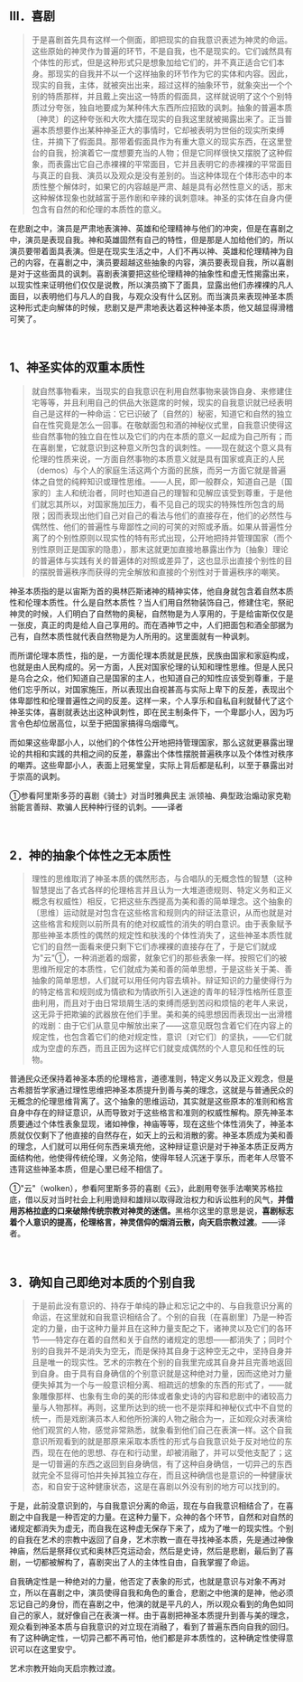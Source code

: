 <h2>Ⅲ．喜剧</h2><blockquote>于是喜剧首先具有这样一个侧面，即把现实的自我意识表述为神灵的命运。这些原始的神灵作为普遍的环节，不是自我，也不是现实的。它们诚然具有个体性的形式，但是这种形式只是想象加给它们的，并不真正适合它们本身。那现实的自我并不以一个这样抽象的环节作为它的实体和内容。因此，现实的自我，主体，就被突出出来，超过这样的抽象环节，就象突出一个个别的特质那样，并且戴上突出这一特质的假面具，这样就说明了这个个别特质过分夸张，独自地要成为某种伟大东西所应招致的讽刺。抽象的普遍本质〔神灵〕的这种夸张和大吹大擂在现实的自我这里就被揭露出来了。正当普遍本质想要作出某种神圣正大的事情时，它却被表明为世俗的现实所束缚住，并摘下了假面具。那带着假面具作为有重大意义的现实东西，在这里登台的自我，扮演着它一度想要充当的人物；但是它同样很快又摆脱了这种假象，而表露出它自己赤裸裸的平常面目，它并且表明它的赤裸裸的平常面目与真正的自我、演员以及观众是没有差别的。当这种体现在个体形态中的本质性整个解体时，如果它的内容越是严肃、越是具有必然性意义的话，那末这种解体现象也就越富于恶作剧和辛辣的讽刺意味。神圣的实体在自身内便包含有自然的和伦理的本质性的意义。</blockquote><p>在悲剧之中，演员是严肃地表演神、英雄和伦理精神与他们的冲突，但是在喜剧之中，演员是表现自我。神和英雄固然有自己的特性，但是那是人加给他们的，所以演员要带着面具表演。但是在现实生活之中，人们不再以神、英雄和伦理精神为自己的内容，在喜剧之中，演员要超越这些抽象的内容，演员要表现自我，所以喜剧是对于这些面具的讽刺。喜剧表演要把这些伦理精神的抽象性和虚无性揭露出来，以现实性来证明他们仅仅是说教，所以演员摘下了面具，显露出他们赤裸裸的凡人面目，以表明他们与凡人的自我，与观众没有什么区别。而当演员来表现神圣本质这种形式走向解体的时候，悲剧又是严肃地表达着这种神圣本质，他又越显得滑稽可笑了。</p><p><br></p><h2>1、神圣实体的双重本质性</h2><blockquote>就自然事物看来，当现实的自我意识在利用自然事物来装饰自身、来修建住宅等等，并且利用自己的供品大张筵席的时候，现实的自我意识就已经表明自己是这样的一种命运：它已识破了〔自然的〕秘密，知道它和自然的独立自在性究竟是怎么一回事。在敬献面包和酒的神秘仪式里，自我意识使得这些自然事物的独立自在性以及它们的内在本质的意义一起成为自己所有；而在喜剧里，它就意识到这种意义所包含的讽刺性。——现在就这个意义具有伦理的性质来说，一方面自然事物的本质意义就是具有国家或真正的人民（demos）与个人的家庭生活这两个方面的民族，而另一方面它就是普遍体之自觉的纯粹知识或理性思维。——人民，即一般群众，知道自己是〔国家的〕主人和统治者，同时也知道自己的理智和见解应该受到尊重，于是他们就忘其所以，对国家施加压力，看不见自己的现实的特殊性所包含的局限；因而表现出他们自己对自己的看法与他们的直接存在，他们的必然性与偶然性、他们的普遍性与卑鄙性之间的可笑的对照或矛盾。如果从普遍性分离了的个别性原则以现实性的特有形式出现，公开地把持并管理国家（而个别性原则正是国家的隐患），那末这就更加直接地暴露出作为〔抽象〕理论的普遍体与实践有关的普遍体的对照或差异了，这也显示出直接个别性的目的摆脱普遍秩序而获得的完全解放和直接的个别性对于普遍秩序的嘲笑。</blockquote><p>神圣本质指的是以宙斯为首的奥林匹斯诸神的精神实体，他自身就包含着自然本质性和伦理本质性。什么是自然本质性？当人们用自然物装饰自己，修建住宅，祭祀神灵的时候，人们明白了自然物的奥秘，自然物是为人享用的，于是给宙斯仅仅是一张皮，真正的肉是给人自己享用的。而在酒神节之中，人们把面包和酒全部据为己有，自然本质性就代表自然物是为人所用的。这里面就有一种讽刺。</p><p>而所谓伦理本质性，指的是，一方面伦理本质就是民族，民族由国家和家庭构成，也就是由人民构成的。另一方面，人民对国家伦理的认知和理性思维。但是人民只是乌合之众，他们知道自己是国家的主人，也知道自己的知性应该受到尊重，于是他们忘乎所以，对国家施压，所以表现出自视甚高与实际上卑下的反差，表现出个体卑鄙性和伦理普遍性之间的反差。这样一来，个人享乐和自私自利就替代了这个神圣实体，喜剧就表达出这种讽刺性，即在民主制条件下，一个卑鄙小人，因为巧言令色却位居高位，以至于把国家搞得乌烟瘴气。</p><p>而如果这些卑鄙小人，以他们的个体性公开地把持管理国家，那么这就更暴露出理论的共相和实践的共相之间的反差，暴露出个体性摆脱普遍秩序以及个体性对秩序的嘲弄。这些卑鄙小人，表面上冠冕堂皇，实际上背后都是私利，以至于暴露出对于崇高的讽刺。</p><p>①参看阿里斯多芬的喜剧《骑士》对当时雅典民主 派领袖、典型政治煽动家克勒翁能言善辩、欺骗人民种种行径的讥刺。——译者</p><p><br></p><h2>2．神的抽象个体性之无本质性</h2><blockquote>理性的思维取消了神圣本质的偶然形态，与合唱队的无概念性的智慧（这种智慧提出了各式各样的伦理格言并且认为一大堆道德规则、特定义务和正义概念有权威性）相反，它把这些东西提高为美和善的简单理念。这个抽象的〔思维〕运动就是对包含在这些格言和规则内的辩证法意识，从而也就是对这些格言和规则以前所具有的绝对权威性的消失的明白意识。由于表象赋予那些神圣本质性的偶然的规定性和肤浅的个体性消失了，这些神圣本质性就它们的自然一面看来便只剩下它们赤裸裸的直接存在了，于是它们就成为"云"①，一种消逝着的烟雾，就象它们的那些表象一样。按照它们的被思维所规定的本质性，它们就成为美和善的简单思想，于是这些关于美、善抽象的简单思想，人们就可以用任何内容去填补。辩证知识的力量使得行为的特定格言和规则成为情欲和为情欲所引入迷途的青年的轻浮性格所任意歪曲利用，而且对于由日常琐屑生活的束缚而感到苦闷和烦恼的老年人来说，这无异于把欺骗的武器放在他们手里。美和美的纯思想因而表现出一出滑稽的戏剧：由于它们从意见中解放出来了——这意见既包含着它们在内容上的规定性，也包含着它们的绝对规定性，意识〔对它们〕的坚执，——它们就成为空虚的东西，而且正因为这样它们就变成偶然的个人意见和任性的玩物。</blockquote><p>普通民众还保持着神圣本质的伦理格言，道德准则，特定义务以及正义观念，但是古希腊哲学家通过理性思维把神圣本质提升到善与美的理念，这就是与普通民众的无概念的伦理思维背离了。这个抽象的思维运动，其实就是这些原本的准则和格言自身中存在的辩证意识，从而导致对于这些格言和准则的权威性解构。原先神圣本质要通过个体性表象显现，诸如神像，神庙等等，现在这些个体性消失了，神圣本质就仅仅剩下了他直接的自然存在，如天上的云和消散的雾。神圣本质成为美和善的理念，人们就可以用任何东西来填充他，这种辩证意识是对于神圣本质正反两方面结构他，他使得传统伦理，义务沦陷，使得年轻人沉迷于享乐，而老年人尽管不违背这些神圣本质，但是心里已经不相信了。</p><p>①"云"（wolken），参看阿里斯多芬的喜剧《云》，此剧用夸张手法嘲笑苏格拉底，借以反对当时社会上利用诡辩和雄辩以取得政治权力和诉讼胜利的风气，<b>并借用苏格拉底的口来破除传统宗教对神灵的迷信。</b>黑格尔这里的意思是说，<b>喜剧标志着个人意识的提高，伦理格言，神灵信仰的烟消云散，向天启宗教过渡</b>。——译者。</p><p><br></p><h2>3．确知自己即绝对本质的个别自我</h2><blockquote>于是前此没有意识的、持存于单纯的静止和忘记之中的、与自我意识分离的命运，在这里就和自我意识相结合了。个别的自我〔在喜剧里〕乃是一种否定的力量，由于这种力量并且在这种力量支配之下，诸神灵以及它们的各环节——特定存在着的自然和关于自然的诸规定的思想——都消失了；同时个别的自我并不是消失为空无，而是保持其自身于这种空无之中，坚持自身并且是唯一的现实性。艺术的宗教在个别的自我里完成其自身并且完善地返回到自身。由于具有自身确信的个别意识就是这种绝对力量，因而这绝对力量便失掉其为一个与一般意识相分离、相疏远的想象的东西的形式了，——就象雕像那样、也象有生命的美的形体或者象史诗的内容和悲剧中的诸较高力量与人物那样。再则，这里所达到的统一也不是崇拜和神秘仪式中不自觉的统一，而是戏剧演员本人和他所扮演的人物之融合为一，正如观众对表演给他们观赏的人物，感觉非常熟悉，就象看到他们自己在表演一样。这个自我意识所观看到的就是那原来采取本质性的形式与自我意识处于反对地位的东西，现在在他的思想、存在和行动里，却被消融了，并可以受他支配了；这是一切普遍的东西之返回到自身确信，有了这种自身确信，一切异己的东西就完全不显得可怕并失掉其独立存在，而且这种确信也是意识的一种健康状态，和自安于这种健康状态，这是在喜剧以外没有别的地方可以找到的。</blockquote><p>于是，此前没意识到的，与自我意识分离的命运，现在与自我意识相结合了，在喜剧之中自我是一种否定的力量。在这种力量下，众神的各个环节，自然和对自然的诸规定都消失为虚无，而自我在这种虚无保存下来了，成为了唯一的现实性。个别的自我在艺术的宗教中返回了自身，艺术宗教一直在寻找神圣本质，先是通过神像神庙，然后是祭拜仪式和奥林匹克运动会，然后是史诗，然后是悲剧，最后到了喜剧，一切都被解构了，喜剧突出了人的主体性自由，自我掌握了命运。</p><p>自我确定性是一种绝对的力量，他否定了表象的形式，也就是意识与对象不再对立，所以在喜剧之中，演员使得自我和角色的重合，悲剧之中他演的是神，他必须忘记自己的身份，而在喜剧之中，他演的就是平凡的人，所以观众看到的角色如同自己的家人，就好像自己在表演一样。由于喜剧把神圣本质提升到善与美的理念，观众看到神圣本质与自我意识的对立现在消融了，看到了普遍东西向自我的回归。有了这种确定性，一切异己都不再可怕，他们都是非本质性的，这种确定性使得意识可以在这里安宁。</p><p>艺术宗教开始向天启宗教过渡。</p><p></p><p></p>